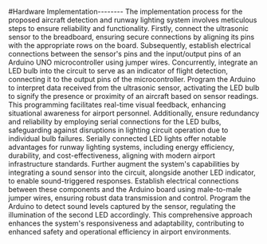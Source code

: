 #Hardware Implementation--------
The implementation process for the proposed aircraft detection and runway lighting system involves meticulous steps to ensure reliability and functionality. 
Firstly, connect the ultrasonic sensor to the breadboard, ensuring secure connections by aligning its pins with the appropriate rows on the board.
Subsequently, establish electrical connections between the sensor's pins and the input/output pins of an Arduino UNO microcontroller using jumper wires.
Concurrently, integrate an LED bulb into the circuit to serve as an indicator of flight detection, connecting it to the output pins of the microcontroller.
Program the Arduino to interpret data received from the ultrasonic sensor, activating the LED bulb to signify the presence or proximity of an aircraft based on sensor readings.
This programming facilitates real-time visual feedback, enhancing situational awareness for airport personnel. 
Additionally, ensure redundancy and reliability by employing serial connections for the LED bulbs, safeguarding against disruptions in lighting circuit operation due to individual bulb failures.
Serially connected LED lights offer notable advantages for runway lighting systems, including energy efficiency, durability, and cost-effectiveness, aligning with modern airport infrastructure standards.
Further augment the system's capabilities by integrating a sound sensor into the circuit, alongside another LED indicator, to enable sound-triggered responses. 
Establish electrical connections between these components and the Arduino board using male-to-male jumper wires, ensuring robust data transmission and control. 
Program the Arduino to detect sound levels captured by the sensor, regulating the illumination of the second LED accordingly. 
This comprehensive approach enhances the system's responsiveness and adaptability, contributing to enhanced safety and operational efficiency in airport environments.

